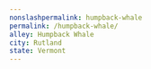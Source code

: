 ```yaml
---
﻿nonslashpermalink: humpback-whale
permalink: /humpback-whale/
alley: Humpback Whale
city: Rutland
state: Vermont
---
```


